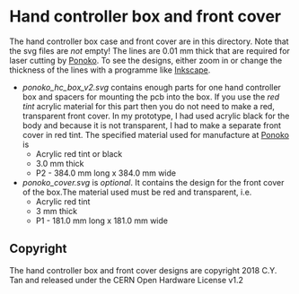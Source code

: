# Hand controller box and front cover

The hand controller box case and front cover are in this directory. Note that
the svg files are *not* empty! The lines are 0.01 mm thick that are
required for laser cutting by [Ponoko](http://www.ponoko.com). To see
the designs, either zoom in or change the thickness of the lines with
a programme like [Inkscape](https://inkscape.org/en/).

* *ponoko_hc_box_v2.svg* contains enough parts for one hand controller box
and spacers for mounting the pcb into the box. If you use the _red
tint_ acrylic material for this part then you do not need to make a
red, transparent front cover. In my prototype, I had used acrylic
black for the body and
because it is not transparent, I had to make a separate front cover in
red tint. The specified material used for manufacture at [Ponoko](http://www.ponoko.com) is
  * Acrylic red tint or black
  * 3.0 mm thick
  * P2 - 384.0 mm long x 384.0 mm wide
* *ponoko_cover.svg*  is _optional_. It contains the design for the front cover of the
  box.The material used must be red and transparent, i.e.
  * Acrylic red tint
  * 3 mm thick
  * P1 - 181.0 mm long x 181.0 mm wide

## Copyright

The hand controller box and front cover designs are copyright 2018 C.Y. Tan and released under the CERN Open Hardware License v1.2


